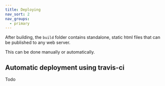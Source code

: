 ```yaml
---
title: Deploying
nav_sort: 2
nav_groups:
  - primary
---
```

After building, the `build` folder contains standalone, static html files that can be published to any web server.

This can be done manually or automatically.

## Automatic deployment using travis-ci

Todo
